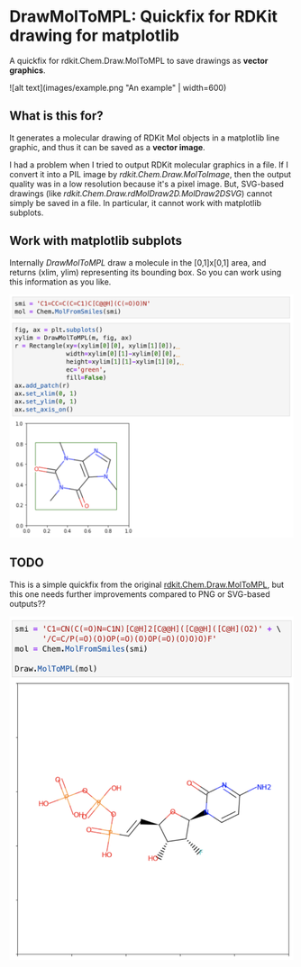 # DrawMolToMPL: Quickfix for RDKit drawing for matplotlib

A quickfix for rdkit.Chem.Draw.MolToMPL to save drawings as **vector graphics**.


![alt text](images/example.png "An example" | width=600)

## What is this for?

It generates a molecular drawing of RDKit Mol objects in a matplotlib line graphic, and thus it can be saved as a **vector image**.

I had a problem when I tried to output RDKit molecular graphics in a file. If I convert it into a PIL image by *rdkit.Chem.Draw.MolToImage*, then the output quality was in a low resolution because it's a pixel image. But, SVG-based drawings (like *rdkit.Chem.Draw.rdMolDraw2D.MolDraw2DSVG*) cannot simply be saved in a file. In particular, it cannot work with matplotlib subplots. 

## Work with matplotlib subplots

Internally *DrawMolToMPL* draw a molecule in the [0,1]x[0,1] area, and returns (xlim, ylim) representing its bounding box. So you can work using this information as you like.

![alt text](images/output.png "output")

## TODO

This is a simple quickfix from the original [rdkit.Chem.Draw.MolToMPL](https://github.com/rdkit/rdkit/blob/58e6743df02c004b5c719c044a2641d719a2e7df/rdkit/Chem/Draw/__init__.py#L331), but this one needs further improvements compared to PNG or SVG-based outputs??

![alt text](images/MolToMPL.png "TODO")

